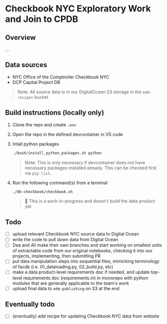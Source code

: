 # Checkbook NYC Exploratory Work and Join to CPDB

## Overview

...

## Data sources

- NYC Office of the Comptroller Checkbook NYC
- DCP Capital Project DB

> Note: All source data is in our DigitalOcean S3 storage in the `edm-recipes` bucket

## Build instructions (locally only)

1. Clone the repo and create `.env`

2. Open the repo in the defined devcontainer in VS code

3. Intall python packages

    ```bash
    ./bash/install_python_packages.sh python
    ```

    > Note: This is only necessary if devcontainer does not have necessary packages installed already. This can be checked first via `pip list`.

4. Run the following command(s) from a terminal

    ```bash
    ./db-checkbook/checkbook.sh
    ```

    > 🚧 This is a work-in-progress and doesn't build the data product yet

## Todo

- [ ] upload relevant Checkbook NYC source data to Digital Ocean
- [ ] write the code to pull down data from Digital Ocean
- [ ] Dea and Ali make their own branches and start working on smallest units of extractable code from our original notebooks, checking it into our projects, implementing, then submitting PR
- [ ] put data manipulation steps into sequential files, mimicking terminology of facdb (i.e. 01_dataloading.py, 02_build.py, etc)
- [ ] make a data product-level requirements doc if needed, and update top-level requirements doc (requirements.in) in monorepo with python modules that are generally applicable to the team's work
- [ ] upload final data to `edm-publishing` on S3 at the end

## Eventually todo

- [ ] (eventually) add recipe for updating Checkbook NYC data from website
